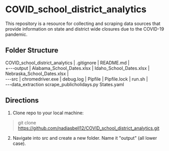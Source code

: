 # COVID_school_district_analytics
This repository is a resource for collecting and scraping data sources that provide information on state and district wide closures due to the COVID-19 pandemic.


## Folder Structure
COVID_school_district_analytics
|   .gitignore
|   README.md
|       
+---output
|       Alabama_School_Dates.xlsx
|       Idaho_School_Dates.xlsx
|       Nebraska_School_Dates.xlsx
|       
\---src
    |   chromedriver.exe
    |   debug.log
    |   Pipfile
    |   Pipfile.lock
    |   run.sh
    |   
    \---data_extraction
            scrape_publicholidays.py
            States.yaml

## Directions
1. Clone repo to your local machine:
> git clone https://github.com/nadiasbell12/COVID_school_district_analytics.git

2. Navigate into src and create a new folder. Name it "output" (all lower case).

